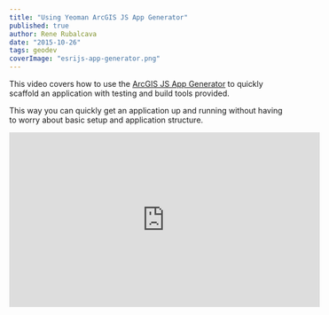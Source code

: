 ```yaml
---
title: "Using Yeoman ArcGIS JS App Generator"
published: true
author: Rene Rubalcava
date: "2015-10-26"
tags: geodev
coverImage: "esrijs-app-generator.png"
---
```


This video covers how to use the [ArcGIS JS App Generator](https://github.com/odoe/generator-arcgis-js-app) to quickly scaffold an application with testing and build tools provided.

This way you can quickly get an application up and running without having to worry about basic setup and application structure.

<iframe width="560" height="315" src="https://www.youtube.com/embed/0HSRxDb4cMU" frameborder="0" allowfullscreen></iframe>
